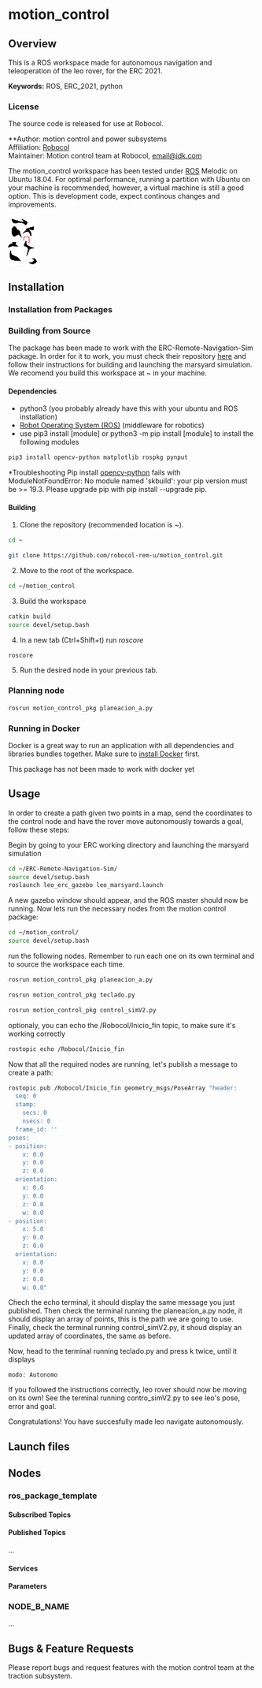 # motion_control

## Overview
This is a ROS workspace made for autonomous navigation and teleoperation of the leo rover, for the ERC 2021.

**Keywords:** ROS, ERC_2021, python

### License

The source code is released for use at Robocol.

**Author: motion control and power subsystems<br />
Affiliation: [Robocol](https://robocol.uniandes.edu.co/es/)<br />
Maintainer: Motion control team at Robocol, email@idk.com

The motion_control workspace has been tested under [ROS] Melodic on Ubuntu 18.04.
For optimal performance, running a partition with Ubuntu on your machine is recommended, however, a virtual machine is still a good option. 
This is development code, expect continous changes and improvements. 


![Example image](src/motion_control_pkg/src/scripts/mapafinal.png)


## Installation

### Installation from Packages
### Building from Source
The package has been made to work with the ERC-Remote-Navigation-Sim package.
In order for it to work, you must check their repository [here](https://github.com/EuropeanRoverChallenge/ERC-Remote-Navigation-Sim/tree/master) and follow their instructions for building and launching the marsyard simulation. We recomend you build this workspace at ~ in your machine.

#### Dependencies
- python3 (you probably already have this with your ubuntu and ROS installation)
- [Robot Operating System (ROS)](http://wiki.ros.org) (middleware for robotics)
- use pip3 install [module] or python3 -m pip install [module] to install the following modules
```bash
pip3 install opencv-python matplotlib rospkg pynput
```


*Troubleshooting
Pip install [opencv-python](https://pypi.org/project/opencv-python/) fails with ModuleNotFoundError: No module named 'skbuild':
your pip version must be >= 19.3. Please upgrade pip with pip install --upgrade pip.

#### Building

1. Clone the repository (recommended location is ~).

  ```bash
  cd ~
  ```

  ```bash
  git clone https://github.com/robocol-rem-u/motion_control.git
  ```

2. Move to the root of the workspace.

  ```bash
  cd ~/motion_control
  ```

3. Build the workspace

  ```bash
  catkin build
  source devel/setup.bash
  ```

4. In a new tab (Ctrl+Shift+t) run _roscore_

  ```bash
  roscore
  ```

5. Run the desired node in your previous tab.

  ### Planning node
  ```bash
  rosrun motion_control_pkg planeacion_a.py
  ```
### Running in Docker

Docker is a great way to run an application with all dependencies and libraries bundles together. 
Make sure to [install Docker](https://docs.docker.com/get-docker/) first. 

This package has not been made to work with docker yet

## Usage
In order to create a path given two points in a map, send the coordinates to the control node and have the rover move autonomously towards a goal, follow these steps:

Begin by going to your ERC working directory and launching the marsyard simulation
```bash
cd ~/ERC-Remote-Navigation-Sim/
source devel/setup.bash
roslaunch leo_erc_gazebo leo_marsyard.launch
```
A new gazebo window should appear, and the ROS master should now be running.
Now lets run the necessary nodes from the motion control package:
```bash
cd ~/motion_control/
source devel/setup.bash
```
run the following nodes. Remember to run each one on its own terminal and to source the workspace each time.
```bash
rosrun motion_control_pkg planeacion_a.py
```
```bash
rosrun motion_control_pkg teclado.py 
```
```bash
rosrun motion_control_pkg control_simV2.py
```
optionaly, you can echo the /Robocol/Inicio_fin topic, to make sure it's working correctly
```bash
rostopic echo /Robocol/Inicio_fin
```
Now that all the required nodes are running, let's publish a message to create a path:
```bash
rostopic pub /Robocol/Inicio_fin geometry_msgs/PoseArray "header:
  seq: 0
  stamp:
    secs: 0
    nsecs: 0
  frame_id: ''
poses:
- position:
    x: 0.0
    y: 0.0
    z: 0.0
  orientation:
    x: 0.0
    y: 0.0
    z: 0.0
    w: 0.0
- position:
    x: 5.0
    y: 0.0
    z: 0.0
  orientation:
    x: 0.0
    y: 0.0
    z: 0.0
    w: 0.0"
```
Chech the echo terminal, it should display the same message you just published. 
Then check the terminal running the planeacion_a.py node, it should display an array of points, this is the path we are going to use. 
Finally, check the terminal running control_simV2.py, it shoud display an updated array of coordinates, the same as before. 

Now, head to the terminal running teclado.py and press k twice, until it displays 
```
modo: Autonomo
```
If you followed the instructions correctly, leo rover should now be moving on its own! See the terminal running contro_simV2.py to see leo's pose, error and goal.

Congratulations! You have succesfully made leo navigate autonomously.



## Launch files


## Nodes

### ros_package_template


#### Subscribed Topics


#### Published Topics

...


#### Services



#### Parameters



### NODE_B_NAME

...


## Bugs & Feature Requests

Please report bugs and request features with the motion control team at the traction subsystem.


[ROS]: http://www.ros.org



